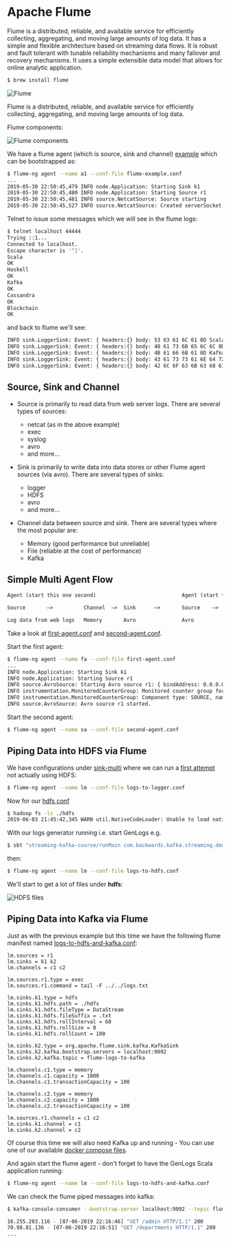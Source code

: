 # Apache Flume

Flume is a distributed, reliable, and available service for efficiently collecting, aggregating, and moving large amounts of log data. It has a simple and flexible architecture based on streaming data flows. It is robust and fault tolerant with tunable reliability mechanisms and many failover and recovery mechanisms. It uses a simple extensible data model that allows for online analytic application.

```bash
$ brew install flume
```

![Flume](images/flume.png)

Flume is a distributed, reliable, and available service for efficiently collecting, aggregating, and moving large amounts of log data.

Flume components:

![Flume components](images/flume-components.png)

We have a flume agent (which is source, sink and channel) [example](../src/main/resources/flume/flume-example.conf) which can be bootstrapped as:

```bash
$ flume-ng agent --name a1 --conf-file flume-example.conf
...
2019-05-30 22:50:45,479 INFO node.Application: Starting Sink k1
2019-05-30 22:50:45,480 INFO node.Application: Starting Source r1
2019-05-30 22:50:45,481 INFO source.NetcatSource: Source starting
2019-05-30 22:50:45,527 INFO source.NetcatSource: Created serverSocket:sun.nio.ch.ServerSocketChannelImpl[/0:0:0:0:0:0:0:0:44444]
```

Telnet to issue some messages which we will see in the flume logs:

```bash
$ telnet localhost 44444
Trying ::1...
Connected to localhost.
Escape character is '^]'.
Scala
OK
Haskell
OK
Kafka
OK
Cassandra
OK
Blockchain
OK
```

and back to flume we'll see:

```bash
INFO sink.LoggerSink: Event: { headers:{} body: 53 63 61 6C 61 0D Scala. }
INFO sink.LoggerSink: Event: { headers:{} body: 48 61 73 6B 65 6C 6C 0D Haskell. }
INFO sink.LoggerSink: Event: { headers:{} body: 4B 61 66 6B 61 0D Kafka. }
INFO sink.LoggerSink: Event: { headers:{} body: 43 61 73 73 61 6E 64 72 61 0D Cassandra. }
INFO sink.LoggerSink: Event: { headers:{} body: 42 6C 6F 63 6B 63 68 61 69 6E 0D Blockchain.}
```

## Source, Sink and Channel

- Source is primarily to read data from web server logs. There are several types of sources:
  - netcat (as in the above example)
  - exec
  - syslog
  - avro
  - and more...

- Sink is primarily to write data into data stores or other Flume agent sources (via avro). There are several types of sinks:
  - logger
  - HDFS
  - avro
  - and more...

- Channel data between source and sink. There are several types where the most popular are:
  - Memory (good performance but unreliable)
  - File (reliable at the cost of performance)
  - Kafka

## Simple Multi Agent Flow

```markdown
Agent (start this one second)                            Agent (start first)

Source       —>          Channel  —>  Sink      —>       Source    —>    Channel   —>  Sink

Log data from web logs   Memory       Avro               Avro	           Memory        logger
```

Take a look at [first-agent.conf](../src/main/resources/simple-multi/first-agent.conf) and [second-agent.conf](../src/main/resources/simple-multi/second-agent.conf).

Start the first agent:

```bash
$ flume-ng agent --name fa --conf-file first-agent.conf
...
INFO node.Application: Starting Sink k1
INFO node.Application: Starting Source r1
INFO source.AvroSource: Starting Avro source r1: { bindAddress: 0.0.0.0, port: 44444 }...
INFO instrumentation.MonitoredCounterGroup: Monitored counter group for type: SOURCE, name: r1: Successfully registered new MBean.
INFO instrumentation.MonitoredCounterGroup: Component type: SOURCE, name: r1 started
INFO source.AvroSource: Avro source r1 started.
```

Start the second agent:

```bash
$ flume-ng agent --name sa --conf-file second-agent.conf
```

## Piping Data into HDFS via Flume

We have configurations under [sink-multi](../src/main/resources/flume/sink-multi) where we can run a [first attempt](../src/main/resources/flume/sink-multi/logs-to-logger.conf) not actually using HDFS:

```bash
$ flume-ng agent --name lm --conf-file logs-to-logger.conf
```

Now for our [hdfs conf](../src/main/resources/flume/sink-multi/logs-to-hdfs.conf)

```bash
$ hadoop fs -ls ./hdfs
2019-06-03 21:45:42,345 WARN util.NativeCodeLoader: Unable to load native-hadoop library for your platform... using builtin-java classes where applicable
```
With our logs generator running i.e. start GenLogs e.g.

```bash
$ sbt "streaming-kafka-course/runMain com.backwards.kafka.streaming.demo.GenLogs"
```

then:

```bash
$ flume-ng agent --name lm --conf-file logs-to-hdfs.conf
```

We'll start to get a lot of files under **hdfs**:

![HDFS files](images/hdfs-files.png)

## Piping Data into Kafka via Flume

Just as with the previous example but this time we have the following flume manifest named [logs-to-hdfs-and-kafka.conf](../src/main/resources/flume/sink-multi-with-kafka/logs-to-hdfs-and-kafka.conf):

```properties
lm.sources = r1
lm.sinks = k1 k2
lm.channels = c1 c2

lm.sources.r1.type = exec
lm.sources.r1.command = tail -F ../../logs.txt

lm.sinks.k1.type = hdfs
lm.sinks.k1.hdfs.path = ./hdfs
lm.sinks.k1.hdfs.fileType = DataStream
lm.sinks.k1.hdfs.fileSuffix = .txt
lm.sinks.k1.hdfs.rollInterval = 60
lm.sinks.k1.hdfs.rollSize = 0
lm.sinks.k1.hdfs.rollCount = 100

lm.sinks.k2.type = org.apache.flume.sink.kafka.KafkaSink
lm.sinks.k2.kafka.bootstrap.servers = localhost:9092
lm.sinks.k2.kafka.topic = flume-logs-to-kafka

lm.channels.c1.type = memory
lm.channels.c1.capacity = 1000
lm.channels.c1.transactionCapacity = 100

lm.channels.c2.type = memory
lm.channels.c2.capacity = 1000
lm.channels.c2.transactionCapacity = 100

lm.sources.r1.channels = c1 c2
lm.sinks.k1.channel = c1
lm.sinks.k2.channel = c2
```

Of course this time we will also need Kafka up and running - You can use one of our available [docker compose files](../src/it/resources/docker-compose.yml).

And again start the flume agent - don't forget to have the GenLogs Scala application running:

```bash
$ flume-ng agent --name lm --conf-file logs-to-hdfs-and-kafka.conf
```

We can check the flume piped messages into kafka:

```bash
$ kafka-console-consumer --bootstrap-server localhost:9092 --topic flume-logs-to-kafka

16.255.203.116 - [07-06-2019 22:16:46] "GET /admin HTTP/1.1" 200
70.98.81.136 - [07-06-2019 22:16:51] "GET /departments HTTP/1.1" 200
...
```

